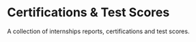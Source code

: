 # Certifications & Test Scores
A collection of internships reports, certifications and test scores.
